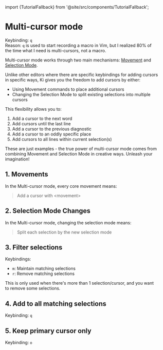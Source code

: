 import {TutorialFallback} from '@site/src/components/TutorialFallback';

# Multi-cursor mode

Keybinding: `q`  
Reason: `q` is used to start recording a macro in Vim, but I realized 80% of the time what I need is multi-cursors, not a macro.

Multi-cursor mode works through two main mechanisms: [Movement](./core-movements.mdx) and [Selection Mode](./selection-modes).

Unlike other editors where there are specific keybindings for adding cursors in specific ways,
Ki gives you the freedom to add cursors by either:

- Using Movement commands to place additional cursors
- Changing the Selection Mode to split existing selections into multiple cursors

This flexibility allows you to:

1. Add a cursor to the next word
2. Add cursors until the last line
3. Add a cursor to the previous diagnostic
4. Add a cursor to an oddly specific place
5. Add cursors to all lines within current selection(s)

These are just examples - the true power of multi-cursor mode comes from combining Movement and Selection Mode in creative ways. Unleash your imagination!

## 1. Movements

In the Multi-cursor mode, every core movement means:

> Add a cursor with \<movement\>

<TutorialFallback filename="add-cursor-with-movement"/>

## 2. Selection Mode Changes

In the Multi-cursor mode, changing the selection mode means:

> Split each selection by the new selection mode

<TutorialFallback filename="split-selections"/>

[1]: ./core-movements.mdx#leftright

## 3. Filter selections

Keybindings:

- `m`: Maintain matching selections
- `r`: Remove matching selections

This is only used when there's more than 1 selection/cursor, and you want to remove some selections.

<TutorialFallback filename="filter-matching-selections"/>

## 4. Add to all matching selections

Keybinding: `q`

<TutorialFallback filename="add-cursor-to-all-matching-selections"/>

## 5. Keep primary cursor only

Keybinding: `o`

<TutorialFallback filename="keep-primary-cursor-only"/>
